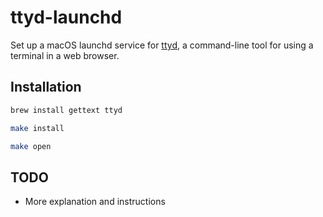 # ttyd-launchd

Set up a macOS launchd service for [ttyd](https://github.com/tsl0922/ttyd), a command-line tool for using a terminal in a web browser.

## Installation

```sh
brew install gettext ttyd

make install

make open
```

## TODO

- More explanation and instructions
